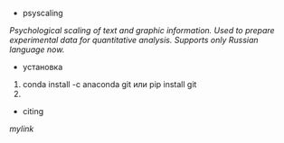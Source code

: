 <!---
title: "README"
date: '2022-09-01'
author: "С. В. Морозова"
--->
- psyscaling

*Psychological scaling of text and graphic information. Used to prepare experimental data for quantitative analysis. Supports only Russian language now.*

- установка
1) conda install -c anaconda git или pip install git
2) 
- сiting

*mylink*
